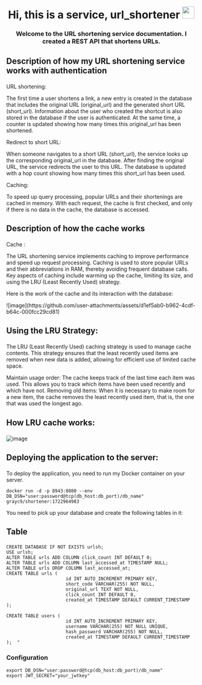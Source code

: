 <h1 align="center">Hi, this is a service, url_shortener <a a </a> 
<img src="https://github.com/blackcater/blackcater/raw/main/images/Hi.gif" height="32"/></h1>
<h3 align="center"> Welcome to the URL shortening service documentation. I created a REST API that shortens URLs.</h3>

<h3 align="left" style="font-size: 1.5em;"> Description of how my URL shortening service works with authentication </h3>
<p align="left">URL shortening:

The first time a user shortens a link, a new entry is created in the database that includes the original URL (original_url) and the generated short URL (short_url).
Information about the user who created the shortcut is also stored in the database if the user is authenticated.
At the same time, a counter is updated showing how many times this original_url has been shortened.

Redirect to short URL:

When someone navigates to a short URL (short_url), the service looks up the corresponding original_url in the database.
After finding the original URL, the service redirects the user to this URL.
The database is updated with a hop count showing how many times this short_url has been used.

Caching:

To speed up query processing, popular URLs and their shortenings are cached in memory.
With each request, the cache is first checked, and only if there is no data in the cache, the database is accessed.</p>

<h3 align="left" style="font-size: 1.5em;"> Description of how the cache works </h3>
<p align="left">Cache :
  
The URL shortening service implements caching to improve performance and speed up request processing. Caching is used to store popular URLs and their abbreviations in RAM, thereby avoiding frequent database calls. Key aspects of caching include warming up the cache, limiting its size, and using the LRU (Least Recently Used) strategy.


Here is the work of the cache and its interaction with the database: 
</p>
![image](https://github.com/user-attachments/assets/d1ef5ab0-b962-4cdf-b64c-000fcc29cd81)

<h3 align="left" style="font-size: 1.5em;">Using the LRU Strategy:</h3>
<p>
The LRU (Least Recently Used) caching strategy is used to manage cache contents. This strategy ensures that the least recently used items are removed when new data is added, allowing for efficient use of limited cache space.

Maintain usage order: The cache keeps track of the last time each item was used. This allows you to track which items have been used recently and which have not.
Removing old items: When it is necessary to make room for a new item, the cache removes the least recently used item, that is, the one that was used the longest ago.
</p>

<h3 align="left" style="font-size: 1.5em;">How LRU cache works:</h3>

![image](https://github.com/user-attachments/assets/edc65c19-46e2-42f2-93b5-09e702269073)


<h3 align="left" style="font-size: 1.5em;">Deploying the application to the server:</h3>

To deploy the application, you need to run my Docker container on your server.

```shell
docker run -d -p 8943:8080 --env DB_DSN="user:password@tcp(db_host:db_port)/db_name" grayc9/shortener:1722964983
```

You need to pick up your database and create the following tables in it:

<h3 align="left" style="font-size: 1.5em;">Table</h3>

```shell
CREATE DATABASE IF NOT EXISTS urlsh;
USE urlsh;
ALTER TABLE urls ADD COLUMN click_count INT DEFAULT 0;
ALTER TABLE urls ADD COLUMN last_accessed_at TIMESTAMP NULL;
ALTER TABLE urls DROP COLUMN last_accessed_at;
CREATE TABLE urls (
                      id INT AUTO_INCREMENT PRIMARY KEY,
                      short_code VARCHAR(255) NOT NULL,
                      original_url TEXT NOT NULL,
                      click_count INT DEFAULT 0,
                      created_at TIMESTAMP DEFAULT CURRENT_TIMESTAMP
);

CREATE TABLE users (
                      id INT AUTO_INCREMENT PRIMARY KEY,
                      username VARCHAR(255) NOT NULL UNIQUE,
                      hash_password VARCHAR(255) NOT NULL,
                      created_at TIMESTAMP DEFAULT CURRENT_TIMESTAMP
);  "
```



<h3>Configuration</h3>

```shell
export DB_DSN="user:password@tcp(db_host:db_port)/db_name"
export JWT_SECRET="your_jwtkey"
```
